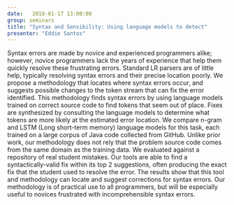 ```yaml
---
date:   2018-01-17 13:00:00
group: seminars
title: "Syntax and Sensibility: Using language models to detect"
presenter: "Eddie Santos"
---
```

Syntax errors are made by novice and experienced programmers alike; however, novice programmers lack the years of experience that help them quickly resolve these frustrating errors. Standard LR parsers are of little help, typically resolving syntax errors and their precise location poorly. We propose a methodology that locates where syntax errors occur, and suggests possible changes to the token stream that can fix the error identified. This methodology finds syntax errors by using language models trained on correct source code to find tokens that seem out of place. Fixes are synthesized by consulting the language models to determine what tokens are more likely at the estimated error location. We compare n-gram and LSTM (Long short-term memory) language models for this task, each trained on a large corpus of Java code collected from GitHub. Unlike prior work, our methodology does not rely that the problem source code comes from the same domain as the training data. We evaluated against a repository of real student mistakes. Our tools are able to find a syntactically-valid fix within its top 2 suggestions, often producing the exact fix that the student used to resolve the error. The results show that this tool and methodology can locate and suggest corrections for syntax errors. Our methodology is of practical use to all programmers, but will be especially useful to novices frustrated with incomprehensible syntax errors.
